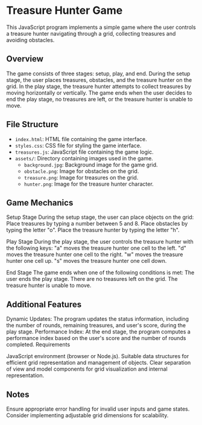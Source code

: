 # Treasure Hunter Game
This JavaScript program implements a simple game where the user controls a treasure hunter navigating through a grid, collecting treasures and avoiding obstacles.

## Overview
The game consists of three stages: setup, play, and end. During the setup stage, the user places treasures, obstacles, and the treasure hunter on the grid. In the play stage, the treasure hunter attempts to collect treasures by moving horizontally or vertically. The game ends when the user decides to end the play stage, no treasures are left, or the treasure hunter is unable to move.

## File Structure
- `index.html`: HTML file containing the game interface.
- `styles.css`: CSS file for styling the game interface.
- `treasures.js`: JavaScript file containing the game logic.
- `assets/`: Directory containing images used in the game.
  - `background.jpg`: Background image for the game grid.
  - `obstacle.png`: Image for obstacles on the grid.
  - `treasure.png`: Image for treasures on the grid.
  - `hunter.png`: Image for the treasure hunter character.

## Game Mechanics

Setup Stage
During the setup stage, the user can place objects on the grid:
Place treasures by typing a number between 5 and 8.
Place obstacles by typing the letter "o".
Place the treasure hunter by typing the letter "h".

Play Stage
During the play stage, the user controls the treasure hunter with the following keys:
"a" moves the treasure hunter one cell to the left.
"d" moves the treasure hunter one cell to the right.
"w" moves the treasure hunter one cell up.
"s" moves the treasure hunter one cell down.

End Stage
The game ends when one of the following conditions is met:
The user ends the play stage.
There are no treasures left on the grid.
The treasure hunter is unable to move.

## Additional Features

Dynamic Updates: The program updates the status information, including the number of rounds, remaining treasures, and user's score, during the play stage.
Performance Index: At the end stage, the program computes a performance index based on the user's score and the number of rounds completed.
Requirements

JavaScript environment (browser or Node.js).
Suitable data structures for efficient grid representation and management of objects.
Clear separation of view and model components for grid visualization and internal representation.

## Notes
Ensure appropriate error handling for invalid user inputs and game states.
Consider implementing adjustable grid dimensions for scalability.
